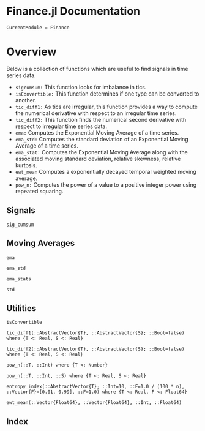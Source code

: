 # Finance.jl Documentation

```@meta
CurrentModule = Finance
```

# Overview
Below is a collection of functions which are useful to find signals 
in time series data.
- `sigcumsum:` This function looks for imbalance in tics.
- `isConvertible:` This function determines if one type can be converted to another.
- `tic_diff1:` As tics are irregular, this function provides a 
                way to compute the numerical derivative 
                with respect to an irregular time series.
- `tic_diff2:` This function finds the numerical second derivative
                with respect to irregular time series data.
- `ema:`       Computes the Exponential Moving Average of a time series. 
- `ema_std:`   Computes the standard deviation of an
               Exponential Moving Average of a time series. 
- `ema_stat:`  Computes the Exponential Moving Average along with
               the associated moving standard deviation, relative skewness, 
               relative kurtosis.
- `ewt_mean`   Computes a exponentially decayed temporal weighted moving average.
- `pow_n:`     Computes the power of a value to a positive integer power 
               using repeated squaring.

## Signals

```@docs
sig_cumsum
```

## Moving Averages
```@docs
ema
```

```@docs
ema_std
```

```@docs
ema_stats
```

```@docs
std
```

## Utilities

```@docs
isConvertible
```

```@docs
tic_diff1(::AbstractVector{T}, ::AbstractVector{S}; ::Bool=false) where {T <: Real, S <: Real}
```

```@docs
tic_diff2(::AbstractVector{T}, ::AbstractVector{S}; ::Bool=false) where {T <: Real, S <: Real}
```

```@docs
pow_n(::T, ::Int) where {T <: Number} 
```

```@docs
pow_n(::T, ::Int, ::S) where {T <: Real, S <: Real} 
```

```@docs
entropy_index(::AbstractVector{T}; ::Int=10, ::F=1.0 / (100 * n), ::Vector{F}=[0.01, 0.99], ::F=1.0) where {T <: Real, F <: Float64}
```

```@docs
ewt_mean(::Vector{Float64}, ::Vector{Float64}, ::Int, ::Float64)
```

## Index

```@index
```

